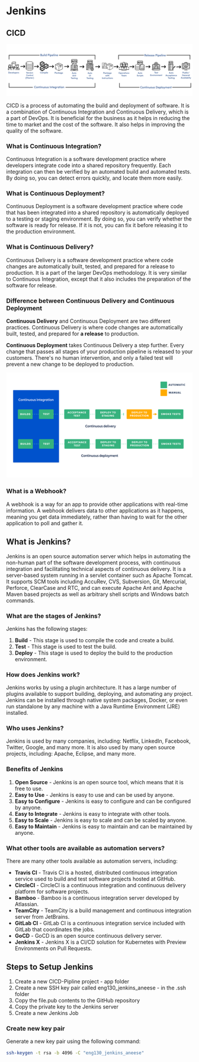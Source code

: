 # Jenkins

## CICD

![Jenkins](images/CI-CD.png)

CICD is a process of automating the build and deployment of software. It is a combination of Continuous Integration and Continuous Delivery, which is a part of DevOps. It is beneficial for the business as it helps in reducing the time to market and the cost of the software. It also helps in improving the quality of the software.

### What is Continuous Integration?

Continuous Integration is a software development practice where developers integrate code into a shared repository frequently. Each integration can then be verified by an automated build and automated tests. By doing so, you can detect errors quickly, and locate them more easily.

### What is Continuous Deployment?

Continuous Deployment is a software development practice where code that has been integrated into a shared repository is automatically deployed to a testing or staging environment. By doing so, you can verify whether the software is ready for release. If it is not, you can fix it before releasing it to the production environment.

### What is Continuous Delivery?

Continuous Delivery is a software development practice where code changes are automatically built, tested, and prepared for a release to production. It is a part of the larger DevOps methodology. It is very similar to Continuous Integration, except that it also includes the preparation of the software for release.

### Difference between Continuous Delivery and Continuous Deployment

**Continuous Delivery** and Continuous Deployment are two different practices. Continuous Delivery is where code changes are automatically built, tested, and prepared for **a release** to production.

**Continuous Deployment** takes Continuous Delivery a step further. Every change that passes all stages of your production pipeline is released to your customers. There's no human intervention, and only a failed test will prevent a new change to be deployed to production.

![Continuous Delivery and Continuous Deployment](images/CI-CD-CD.png)

### What is a Webhook?

A webhook is a way for an app to provide other applications with real-time information. A webhook delivers data to other applications as it happens, meaning you get data immediately, rather than having to wait for the other application to poll and gather it.

## What is Jenkins?

Jenkins is an open source automation server which helps in automating the non-human part of the software development process, with continuous integration and facilitating technical aspects of continuous delivery. It is a server-based system running in a servlet container such as Apache Tomcat. It supports SCM tools including AccuRev, CVS, Subversion, Git, Mercurial, Perforce, ClearCase and RTC, and can execute Apache Ant and Apache Maven based projects as well as arbitrary shell scripts and Windows batch commands.

### What are the stages of Jenkins?

Jenkins has the following stages:

1. **Build** - This stage is used to compile the code and create a build.
2. **Test** - This stage is used to test the build.
3. **Deploy** - This stage is used to deploy the build to the production environment.

### How does Jenkins work?

Jenkins works by using a plugin architecture. It has a large number of plugins available to support building, deploying, and automating any project. Jenkins can be installed through native system packages, Docker, or even run standalone by any machine with a Java Runtime Environment (JRE) installed.

### Who uses Jenkins?

Jenkins is used by many companies, including: Netflix, LinkedIn, Facebook, Twitter, Google, and many more. It is also used by many open source projects, including: Apache, Eclipse, and many more.

### Benefits of Jenkins

1. **Open Source** - Jenkins is an open source tool, which means that it is free to use.
2. **Easy to Use** - Jenkins is easy to use and can be used by anyone.
3. **Easy to Configure** - Jenkins is easy to configure and can be configured by anyone.
4. **Easy to Integrate** - Jenkins is easy to integrate with other tools.
5. **Easy to Scale** - Jenkins is easy to scale and can be scaled by anyone.
6. **Easy to Maintain** - Jenkins is easy to maintain and can be maintained by anyone.

### What other tools are available as automation servers?

There are many other tools available as automation servers, including:

- **Travis CI** - Travis CI is a hosted, distributed continuous integration service used to build and test software projects hosted at GitHub.
- **CircleCI** - CircleCI is a continuous integration and continuous delivery platform for software projects.
- **Bamboo** - Bamboo is a continuous integration server developed by Atlassian.
- **TeamCity** - TeamCity is a build management and continuous integration server from JetBrains.
- **GitLab CI** - GitLab CI is a continuous integration service included with GitLab that coordinates the jobs.
- **GoCD** - GoCD is an open source continuous delivery server.
- **Jenkins X** - Jenkins X is a CI/CD solution for Kubernetes with Preview Environments on Pull Requests.

## Steps to Setup Jenkins

1. Create a new CICD-Pipline project - app folder
2. Create a new SSH key pair called eng130_jenkins_aneese - in the .ssh folder
3. Copy the file.pub contents to the GitHub repository
4. Copy the private key to the Jenkins server
5. Create a new Jenkins Job

### Create new key pair

Generate a new key pair using the following command:

```bash
ssh-keygen -t rsa -b 4096 -C "eng130_jenkins_aneese"
```
